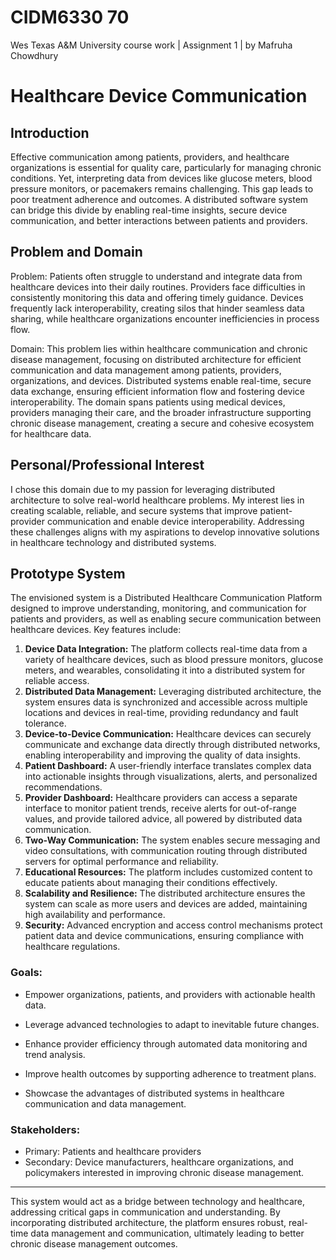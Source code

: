 # CIDM6330 70 #
Wes Texas A&amp;M University course work | Assignment 1 | by Mafruha Chowdhury

 # Healthcare Device Communication #

## Introduction ##

Effective communication among patients, providers, and healthcare organizations is essential for quality care, particularly for managing chronic conditions. 
Yet, interpreting data from devices like glucose meters, blood pressure monitors, or pacemakers remains challenging. This gap leads to poor treatment adherence and outcomes.
A distributed software system can bridge this divide by enabling real-time insights, secure device communication, and better interactions between patients and providers.

## Problem and Domain ##


Problem: Patients often struggle to understand and integrate data from healthcare devices into their daily routines.
Providers face difficulties in consistently monitoring this data and offering timely guidance. 
Devices frequently lack interoperability, creating silos that hinder seamless data sharing, while healthcare organizations encounter inefficiencies in process flow.

Domain: This problem lies within healthcare communication and chronic disease management, focusing on distributed architecture for efficient communication and data management
among patients, providers, organizations, and devices. Distributed systems enable real-time, secure data exchange, ensuring efficient information flow and fostering device interoperability. The domain spans patients using medical devices, providers managing their care, and the broader infrastructure supporting chronic disease management, creating a secure and cohesive ecosystem for healthcare data.

## Personal/Professional Interest ##

I chose this domain due to my passion for leveraging distributed architecture to solve real-world healthcare problems. My interest lies in creating scalable, reliable, and secure systems that improve patient-provider communication and enable device interoperability. Addressing these challenges aligns with my aspirations to develop innovative solutions in healthcare technology and distributed systems.


## Prototype System ##

The envisioned system is a Distributed Healthcare Communication Platform designed to improve understanding, monitoring, and communication for patients and providers, as well as enabling secure communication between healthcare devices. Key features include:

1.	**Device Data Integration:** The platform collects real-time data from a variety of healthcare devices, such as blood pressure monitors, glucose meters, and wearables, consolidating it into a distributed system for reliable access.
2.	**Distributed Data Management:** Leveraging distributed architecture, the system ensures data is synchronized and accessible across multiple locations and devices in real-time, providing redundancy and fault tolerance.
3.	**Device-to-Device Communication:** Healthcare devices can securely communicate and exchange data directly through distributed networks, enabling interoperability and improving the quality of data insights.
4.	**Patient Dashboard:** A user-friendly interface translates complex data into actionable insights through visualizations, alerts, and personalized recommendations.
5.	**Provider Dashboard:** Healthcare providers can access a separate interface to monitor patient trends, receive alerts for out-of-range values, and provide tailored advice, all powered by distributed data communication.
6.	**Two-Way Communication:** The system enables secure messaging and video consultations, with communication routing through distributed servers for optimal performance and reliability.
7.	**Educational Resources:** The platform includes customized content to educate patients about managing their conditions effectively.
8.	**Scalability and Resilience:** The distributed architecture ensures the system can scale as more users and devices are added, maintaining high availability and performance.
9.	**Security:** Advanced encryption and access control mechanisms protect patient data and device communications, ensuring compliance with healthcare regulations.


### Goals: ###

* Empower organizations, patients, and providers with actionable health data.

* Leverage advanced technologies to adapt to inevitable future changes.

* Enhance provider efficiency through automated data monitoring and trend analysis.

* Improve health outcomes by supporting adherence to treatment plans.

* Showcase the advantages of distributed systems in healthcare communication and data management.


### Stakeholders: ###
*	Primary: Patients and healthcare providers
*	Secondary: Device manufacturers, healthcare organizations, and policymakers interested in improving chronic disease management.

-------------------------------------------------------------------------------------------------------------

This system would act as a bridge between technology and healthcare, addressing critical gaps in communication and understanding. By incorporating distributed architecture, the platform ensures robust, real-time data management and communication, ultimately leading to better chronic disease management outcomes.
